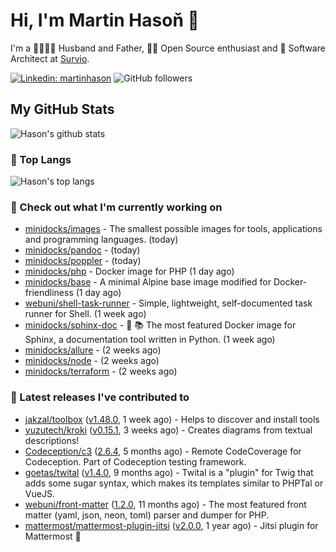 # Hi, I'm Martin Hasoň 👋

I'm a 👨‍👩‍👧‍👦 Husband and Father, 🧑‍💻 Open Source enthusiast and 📐 Software Architect at [Survio](https://www.survio.com).

[![Linkedin: martinhason](https://img.shields.io/badge/-Martin%20Hasoň-blue?style=flat-square&logo=Linkedin&logoColor=white&link=https://www.linkedin.com/in/martinhason/)](https://www.linkedin.com/in/martinhason/)
![GitHub followers](https://img.shields.io/github/followers/hason?label=Follow&style=social)


## My GitHub Stats
![Hason's github stats](https://github-readme-stats.vercel.app/api?username=hason&show_icons=true&include_all_commits=true&theme=dracula&hide_border=true&hide_title=true)

### 💾 Top Langs
![Hason's top langs](https://github-readme-stats.vercel.app/api/top-langs/?username=hason&layout=compact&theme=dracula&hide_border=true&hide_title=true)

### 👷 Check out what I'm currently working on

- [minidocks/images](https://github.com/minidocks/images) - The smallest possible images for tools, applications and programming languages. (today)
- [minidocks/pandoc](https://github.com/minidocks/pandoc) -  (today)
- [minidocks/poppler](https://github.com/minidocks/poppler) -  (today)
- [minidocks/php](https://github.com/minidocks/php) - Docker image for PHP (1 day ago)
- [minidocks/base](https://github.com/minidocks/base) - A minimal Alpine base image modified for Docker-friendliness (1 day ago)
- [webuni/shell-task-runner](https://github.com/webuni/shell-task-runner) - Simple, lightweight, self-documented task runner for Shell. (1 week ago)
- [minidocks/sphinx-doc](https://github.com/minidocks/sphinx-doc) - 🐋 📚 The most featured Docker image for Sphinx, a documentation tool written in Python.  (1 week ago)
- [minidocks/allure](https://github.com/minidocks/allure) -  (2 weeks ago)
- [minidocks/node](https://github.com/minidocks/node) -  (2 weeks ago)
- [minidocks/terraform](https://github.com/minidocks/terraform) -  (2 weeks ago)

### 🔭 Latest releases I've contributed to

- [jakzal/toolbox](https://github.com/jakzal/toolbox) ([v1.48.0](https://github.com/jakzal/toolbox/releases/tag/v1.48.0), 1 week ago) - Helps to discover and install tools
- [yuzutech/kroki](https://github.com/yuzutech/kroki) ([v0.15.1](https://github.com/yuzutech/kroki/releases/tag/v0.15.1), 3 weeks ago) - Creates diagrams from textual descriptions!
- [Codeception/c3](https://github.com/Codeception/c3) ([2.6.4](https://github.com/Codeception/c3/releases/tag/2.6.4), 5 months ago) - Remote CodeCoverage for Codeception. Part of Codeception testing framework.
- [goetas/twital](https://github.com/goetas/twital) ([v1.4.0](https://github.com/goetas/twital/releases/tag/v1.4.0), 9 months ago) - Twital is a &#34;plugin&#34; for Twig that adds some sugar syntax, which makes its templates similar to PHPTal or VueJS.
- [webuni/front-matter](https://github.com/webuni/front-matter) ([1.2.0](https://github.com/webuni/front-matter/releases/tag/1.2.0), 11 months ago) - The most featured front matter (yaml, json, neon, toml) parser and dumper for PHP.
- [mattermost/mattermost-plugin-jitsi](https://github.com/mattermost/mattermost-plugin-jitsi) ([v2.0.0](https://github.com/mattermost/mattermost-plugin-jitsi/releases/tag/v2.0.0), 1 year ago) - Jitsi plugin for Mattermost :electric_plug:

